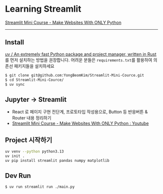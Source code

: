 # Learning Streamlit
[Streamlit Mini Course - Make Websites With ONLY Python](https://www.youtube.com/watch?v=o8p7uQCGD0U)

---

## Install
[uv / An extremely fast Python package and project manager, written in Rust](https://github.com/astral-sh/uv) 를 먼저 설치하는 방법을 권장합니다. 어려운 분들은 `requirements.txt`를 활용하여 의존선 패키지들을 설치하세요
```bash
$ git clone git@github.com:YongBeomKim/Streamlit-Mini-Cource.git
$ cd Streamlit-Mini-Cource/
$ uv sync
```

## Jupyter -> Streamlit
- React 로 페이지 구현 전단계, 프로토타입 작성용으로, Button 등 반응버튼 & Router 내용 정리하기
- [Streamlit Mini Course - Make Websites With ONLY Python : Youtube](https://www.youtube.com/watch?v=o8p7uQCGD0U)

## Project 시작하기
```bash
uv venv --python python3.13
uv init .
uv pip install streamlit pandas numpy matplotlib
```

## Dev Run
```bash
$ uv run streamlit run ./main.py
```